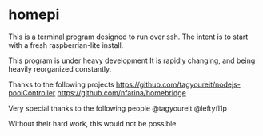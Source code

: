 # homepi

This is a terminal program designed to run over ssh.
The intent is to start with a fresh raspberrian-lite install.

This program is under heavy development
It is rapidly changing, and being heavily reorganized constantly.

Thanks to the following projects
  https://github.com/tagyoureit/nodejs-poolController
  https://github.com/nfarina/homebridge

Very special thanks to the following people
  @tagyoureit
  @leftyfl1p

Without their hard work, this would not be possible.
